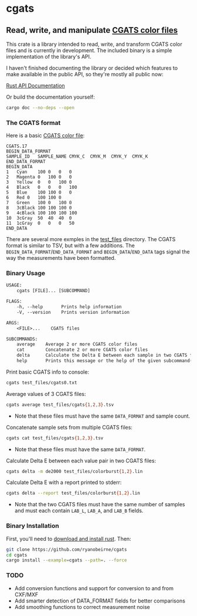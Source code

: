 # cgats

## Read, write, and manipulate [CGATS color files](http://www.colorwiki.com/wiki/CGATS.17_Text_File_Format)

This crate is a library intended to read, write, and transform CGATS color files and is currently in development. The included binary is a simple implementation of the library's API.

I haven't finished documenting the library or decided which features to make available in the public API, so they're mostly all public now:

[Rust API Documentation](https://ryanobeirne.github.io/cgats)

Or build the documentation yourself:

```sh
cargo doc --no-deps --open
```

### The CGATS format

Here is a basic [CGATS color file](test_files/cgats1.tsv):

```tsv
CGATS.17
BEGIN_DATA_FORMAT
SAMPLE_ID	SAMPLE_NAME	CMYK_C	CMYK_M	CMYK_Y	CMYK_K
END_DATA_FORMAT
BEGIN_DATA
1	Cyan	100	0	0	0
2	Magenta	0	100	0	0
3	Yellow	0	0	100	0
4	Black	0	0	0	100
5	Blue	100	100	0	0
6	Red	0	100	100	0
7	Green	100	0	100	0
8	3cBlack	100	100	100	0
9	4cBlack	100	100	100	100
10	3cGray	50	40	40	0
11	1cGray	0	0	0	50
END_DATA
```

There are several more exmples in the [test_files](test_files) directory. The CGATS format is similar to TSV, but with a few additions. The `BEGIN_DATA_FORMAT`/`END_DATA_FORMAT` and `BEGIN_DATA`/`END_DATA` tags signal the way the measurements have been formatted.

### Binary Usage

```txt
USAGE:
    cgats [FILE]... [SUBCOMMAND]

FLAGS:
    -h, --help       Prints help information
    -V, --version    Prints version information

ARGS:
    <FILE>...    CGATS files

SUBCOMMANDS:
    average    Average 2 or more CGATS color files
    cat        Concatenate 2 or more CGATS color files
    delta      Calculate the Delta E between each sample in two CGATS files
    help       Prints this message or the help of the given subcommand(s)
```

Print basic CGATS info to console:

```sh
cgats test_files/cgats0.txt
```

Average values of 3 CGATS files:

```sh
cgats average test_files/cgats{1,2,3}.tsv
```

* Note that these files must have the same `DATA_FORMAT` and sample count.

Concatenate sample sets from multiple CGATS files:

```sh
cgats cat test_files/cgats{1,2,3}.tsv
```

* Note that these files must have the same `DATA_FORMAT`.

Calculate Delta E between each value pair in two CGATS files:

```sh
cgats delta -m de2000 test_files/colorburst{1,2}.lin
```

Calculate Delta E with a report printed to stderr:

```sh
cgats delta --report test_files/colorburst{1,2}.lin
```

* Note that the two CGATS files must have the same number of samples and must each contain `LAB_L`, `LAB_A`, and `LAB_B` fields.

### Binary Installation

First, you'll need to [download and install rust](https://rustup.rs). Then:

```sh
git clone https://github.com/ryanobeirne/cgats
cd cgats
cargo install --example=cgats --path=. --force
```

### TODO

* Add conversion functions and support for conversion to and from CXF/MXF
* Add smarter detection of DATA_FORMAT fields for better comparisons
* Add smoothing functions to correct measurement noise